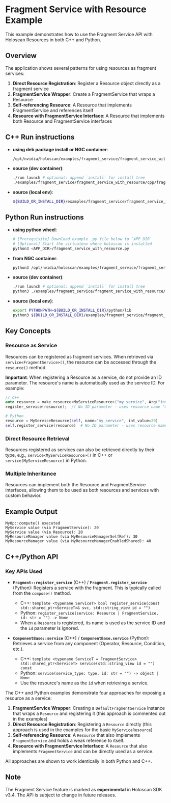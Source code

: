 # Fragment Service with Resource Example

This example demonstrates how to use the Fragment Service API with Holoscan Resources in both C++ and Python.

## Overview

The application shows several patterns for using resources as fragment services:

1. **Direct Resource Registration**: Register a Resource object directly as a fragment service
2. **FragmentService Wrapper**: Create a FragmentService that wraps a Resource
3. **Self-referencing Resource**: A Resource that implements FragmentService and references itself
4. **Resource with FragmentService Interface**: A Resource that implements both Resource and FragmentService interfaces

## C++ Run instructions

* **using deb package install or NGC container**:
  ```bash
  /opt/nvidia/holoscan/examples/fragment_service/fragment_service_with_resource/cpp/fragment_service_with_resource
  ```
* **source (dev container)**:
  ```bash
  ./run launch # optional: append `install` for install tree
  ./examples/fragment_service/fragment_service_with_resource/cpp/fragment_service_with_resource
  ```
* **source (local env)**:
  ```bash
  ${BUILD_OR_INSTALL_DIR}/examples/fragment_service/fragment_service_with_resource/cpp/fragment_service_with_resource
  ```

## Python Run instructions

* **using python wheel**:
  ```bash
  # [Prerequisite] Download example .py file below to `APP_DIR`
  # [Optional] Start the virtualenv where holoscan is installed
  python3 <APP_DIR>/fragment_service_with_resource.py
  ```
* **from NGC container**:
  ```bash
  python3 /opt/nvidia/holoscan/examples/fragment_service/fragment_service_with_resource/python/fragment_service_with_resource.py
  ```
* **source (dev container)**:
  ```bash
  ./run launch # optional: append `install` for install tree
  python3 ./examples/fragment_service/fragment_service_with_resource/python/fragment_service_with_resource.py
  ```
* **source (local env)**:
  ```bash
  export PYTHONPATH=${BUILD_OR_INSTALL_DIR}/python/lib
  python3 ${BUILD_OR_INSTALL_DIR}/examples/fragment_service/fragment_service_with_resource/python/fragment_service_with_resource.py
  ```

## Key Concepts

### Resource as Service
Resources can be registered as fragment services. When retrieved via `service<FragmentService>()`,
the resource can be accessed through the `resource()` method.

**Important**: When registering a Resource as a service, do not provide an ID parameter.
The resource's name is automatically used as the service ID. For example:
```cpp
// C++
auto resource = make_resource<MyServiceResource>("my_service", Arg("int_value") = 20);
register_service(resource);  // No ID parameter - uses resource name "my_service"
```
```python
# Python
resource = MyServiceResource(self, name="my_service", int_value=20)
self.register_service(resource)  # No ID parameter - uses resource name "my_service"
```

### Direct Resource Retrieval
Resources registered as services can also be retrieved directly by their type,
e.g., `service<MyServiceResource>()` in C++ or `service(MyServiceResource)` in Python.

### Multiple Inheritance
Resources can implement both the Resource and FragmentService interfaces, allowing them to be
used as both resources and services with custom behavior.

## Example Output

```
MyOp::compute() executed
MyService value (via FragmentService): 20
MyService value (via Resource): 20
MyResourceManager value (via MyResourceManagerSelfRef): 30
MyResourceManager value (via MyResourceManagerEnabledShared): 40
```

## C++/Python API

### Key APIs Used

- **`Fragment::register_service`** (C++) / **`Fragment.register_service`** (Python): Registers a service with the fragment. This is typically called from the `compose()` method.
  - C++: `template <typename ServiceT> bool register_service(const std::shared_ptr<ServiceT>& svc, std::string_view id = "")`
  - Python: `register_service(service: Resource | FragmentService, id: str = "") -> None`
  - When a `Resource` is registered, its name is used as the service ID and the `id` parameter is ignored.

- **`ComponentBase::service`** (C++) / **`ComponentBase.service`** (Python): Retrieves a service from any component (Operator, Resource, Condition, etc.).
  - C++: `template <typename ServiceT = FragmentService> std::shared_ptr<ServiceT> service(std::string_view id = "") const`
  - Python: `service(service_type: type, id: str = "") -> object | None`
  - Use the resource's name as the `id` when retrieving a service.

The C++ and Python examples demonstrate four approaches for exposing a resource as a service:
1. **FragmentService Wrapper**: Creating a `DefaultFragmentService` instance that wraps a `Resource` and registering it (this approach is commented out in the examples)
2. **Direct Resource Registration**: Registering a `Resource` directly (this approach is used in the examples for the basic `MyServiceResource`)
3. **Self-referencing Resource**: A `Resource` that also implements `FragmentService` and holds a weak reference to itself.
4. **Resource with FragmentService Interface**: A `Resource` that also implements `FragmentService` and can be directly used as a service.

All approaches are shown to work identically in both Python and C++.

## Note

The Fragment Service feature is marked as **experimental** in Holoscan SDK v3.4. The API is subject to change in future releases.
